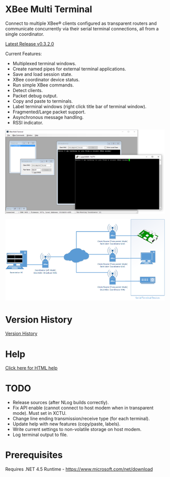 # XBee Multi Terminal
Connect to multiple XBee® clients configured as transparent routers and communicate concurrently via their serial terminal connections, all from a single coordinator.

[Latest Release v0.3.2.0](https://github.com/reasyrf/XBeeMultiTerminal/blob/master/installers/v0.3.2.0/XBMTSetupv0.3.2.0.exe?raw=true)

Current Features:
- Multiplexed terminal windows.
- Create named pipes for external terminal applications.
- Save and load session state.
- XBee coordinator device status.
- Run simple XBee commands.
- Detect clients.
- Packet debug output.
- Copy and paste to terminals.
- Label terminal windows (right click title bar of terminal window).
- Fragmented/Large packet support.
- Asynchronous message handling.
- RSSI indicator.

![Software Screenshot](MultiTerminal.png?raw=true)

![Typical Hardware Configuration](docs/media/Hardware.png?raw=true)

# Version History 
[Version History](https://reasyrf.github.io/XBeeMultiTerminal/html/90b7f806-433d-4171-8d80-4b98f4eafdba.htm)

# Help
[Click here for HTML help](https://reasyrf.github.io/XBeeMultiTerminal)

# TODO
- Release sources (after NLog builds correctly).
- Fix API enable (cannot connect to host modem when in transparent mode). Must set in XCTU.
- Change line ending transmission/receive type (for each terminal).
- Update help with new features (copy/paste, labels).
- Write current settings to non-volatile storage on host modem.
- Log terminal output to file.

# Prerequisites
Requires .NET 4.5 Runtime - https://www.microsoft.com/net/download
